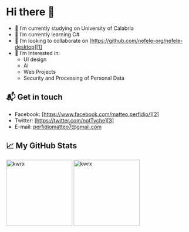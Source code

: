 # Hi there 👋
- 🔭 I’m currently studying on University of Calabria
- 🌱 I’m currently learning C#
- 👯 I’m looking to collaborate on [https://github.com/nefele-org/nefele-desktop][1]
- 💬 I’m Interested in:
  - UI design
  - AI
  - Web Projects
  - Security and Processing of Personal Data

## 📬 Get in touch
- Facebook: [https://www.facebook.com/matteo.perfidio/][2]
- Twitter: [https://twitter.com/notTyche][3]
- E-mail: [perfidiomatteo7@gmail.com][4]


## &#x1f4c8; My GitHub Stats

<p>
  <img height="180em" src="https://github-readme-stats-kwrx.vercel.app/api?username=notTyche&show_icons=true&hide_border=true&include_all_commits=true&count_private=true&theme=dark" alt="kwrx" />
  <img height="180em" src="https://github-readme-stats-kwrx.vercel.app/api/top-langs/?username=notTyche,@bioagrisrls,@nefele-org&show_icons=true&hide_border=true&layout=compact&langs_count=10&hide=Makefile,BatchFile,Powershell,M4,Tex,Objective-C,PLpgSQL,TSQL,SQLPL,Shell,Hack,SCSS,Vue,HTML&theme=dark" alt="kwrx" />
</p>


[1]: https://github.com/nefele-org/nefele-desktop
[2]: https://www.facebook.com/matteo.perfidio/
[3]: https://twitter.com/notTyche
[4]: perfidiomatteo7@gmail.com
